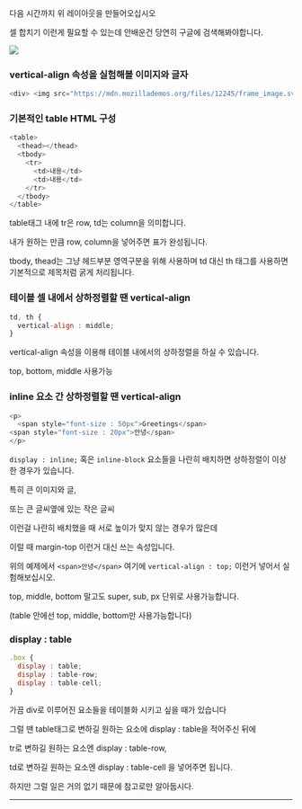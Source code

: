 다음 시간까지 위 레이아웃을 만들어오십시오 

셀 합치기 이런게 필요할 수 있는데 안배운건 당연히 구글에 검색해봐야합니다. 

![](https://velog.velcdn.com/images/gil0127/post/88855d2c-328a-459c-9667-38a5b195c296/image.png)

### vertical-align 속성을 실험해볼 이미지와 글자

```js
<div> <img src="https://mdn.mozillademos.org/files/12245/frame_image.svg" width="32" height="32"> image with a default alignment.</div> 

```

### 기본적인 table HTML 구성 

```js
<table>
  <thead></thead>
  <tbody>
    <tr>
      <td>내용</td>
      <td>내용</td>
    </tr>
  </tbody>
</table>

```

table태그 내에 tr은 row, td는 column을 의미합니다. 

내가 원하는 만큼 row, column을 넣어주면 표가 완성됩니다. 

tbody, thead는 그냥 헤드부분 영역구분을 위해 사용하며 td 대신 th 태그를 사용하면 기본적으로 제목처럼 굵게 처리됩니다. 

### 테이블 셀 내에서 상하정렬할 땐 vertical-align

```js
td, th {
  vertical-align : middle;
}

```

vertical-align 속성을 이용해 테이블 내에서의 상하정렬을 하실 수 있습니다.

top, bottom, middle 사용가능

### inline 요소 간 상하정렬할 땐 vertical-align 

```js
<p>
  <span style="font-size : 50px">Greetings</span>   
<span style="font-size : 20px">안녕</span>
</p>

```

`display : inline;` 혹은 `inline-block` 요소들을 나란히 배치하면 상하정렬이 이상한 경우가 있습니다.

특히 큰 이미지와 글,

또는 큰 글씨옆에 있는 작은 글씨

이런걸 나란히 배치했을 때 서로 높이가 맞지 않는 경우가 많은데

이럴 때 margin-top 이런거 대신 쓰는 속성입니다.

위의 예제에서 `<span>안녕</span>` 여기에 `vertical-align : top;` 이런거 넣어서 실험해보십시오. 

 

top, middle, bottom 말고도 super, sub, px 단위로 사용가능합니다. 

(table 안에선 top, middle, bottom만 사용가능합니다)


### display : table

```js
.box {
  display : table;
  display : table-row;
  display : table-cell;
}

```

가끔 div로 이루어진 요소들을 테이블화 시키고 싶을 때가 있습니다

그럴 땐 table태그로 변하길 원하는 요소에 display : table을 적어주신 뒤에

tr로 변하길 원하는 요소엔 display : table-row,

td로 변하길 원하는 요소엔 display : table-cell 을 넣어주면 됩니다. 

하지만 그럴 일은 거의 없기 때문에 참고로만 알아둡시다. 

-----------------


